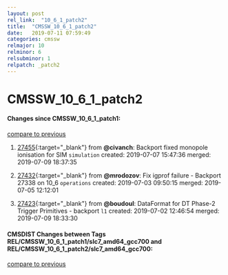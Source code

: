 ```yaml
---
layout: post
rel_link:  "10_6_1_patch2"
title:  "CMSSW_10_6_1_patch2"
date:   2019-07-11 07:59:49
categories: cmssw
relmajor: 10
relminor: 6
relsubminor: 1
relpatch: _patch2
---
```


# CMSSW_10_6_1_patch2
#### Changes since CMSSW_10_6_1_patch1:
[compare to previous](https://github.com/cms-sw/cmssw/compare/CMSSW_10_6_1_patch1...CMSSW_10_6_1_patch2)



1. [27455](http://github.com/cms-sw/cmssw/pull/27455){:target="_blank"}  from **@civanch**: Backport fixed monopole ionisation for SIM `simulation`  created: 2019-07-07 15:47:36 merged: 2019-07-09 18:37:35



2. [27432](http://github.com/cms-sw/cmssw/pull/27432){:target="_blank"}  from **@mrodozov**: Fix igprof failure - Backport 27338 on 10_6  `operations`  created: 2019-07-03 09:50:15 merged: 2019-07-05 12:12:01



3. [27423](http://github.com/cms-sw/cmssw/pull/27423){:target="_blank"}  from **@boudoul**: DataFormat for DT Phase-2 Trigger Primitives - backport `l1`  created: 2019-07-02 12:46:54 merged: 2019-07-09 18:33:30



#### CMSDIST Changes between Tags REL/CMSSW_10_6_1_patch1/slc7_amd64_gcc700 and REL/CMSSW_10_6_1_patch2/slc7_amd64_gcc700:
[compare to previous](https://github.com/cms-sw/cmsdist/compare/REL/CMSSW_10_6_1_patch1/slc7_amd64_gcc700...REL/CMSSW_10_6_1_patch2/slc7_amd64_gcc700)


